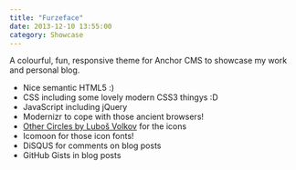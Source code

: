 ```yaml
---
title: "Furzeface"
date: 2013-12-10 13:55:00
category: Showcase
---
```


A colourful, fun, responsive theme for Anchor CMS to showcase my work and personal blog.

* Nice semantic HTML5 :)
* CSS including some lovely modern CSS3 thingys :D
* JavaScript including jQuery
* Modernizr to cope with those ancient browsers!
* [Other Circles by Luboš Volkov](http://getothercircles.com/) for the icons
* Icomoon for those icon fonts!
* DiSQUS for comments on blog posts
* GitHub Gists in blog posts
